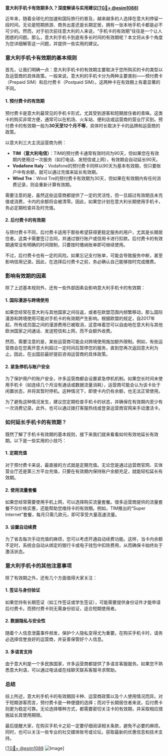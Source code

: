 **意大利手机卡有效期多久？深度解读与实用建议[[TG💪+ @esim1088](https://t.me/s/esim1088)]**

近年来，随着全球化的加速和国际旅行的普及，越来越多的人选择在意大利停留一段时间。无论是短期旅游、商务出差还是长期定居，拥有一张本地手机卡都是必不可少的。然而，对于初次前往意大利的人来说，“手机卡的有效期”往往是一个让人困惑的问题。那么，意大利手机卡到底有多长时间的有效期呢？本文将从多个角度为您详细解答这一问题，并提供一些实用的建议。

### 意大利手机卡有效期的基本规则

首先，让我们明确一点：意大利手机卡的有效期主要取决于您所购买的卡的类型以及运营商的具体政策。一般来说，意大利的手机卡分为两种主要类别——预付费卡（Prepaid SIM）和后付费卡（Postpaid SIM）。这两种卡在有效期上有着显著的不同。

#### 1. 预付费卡的有效期

预付费卡是意大利最常见的手机卡形式，尤其受到游客和短期居住者的青睐。这类卡的购买非常方便，通常可以在机场、火车站、便利店或运营商的营业厅买到。预付费卡的有效期一般为**30天至12个月不等**，具体时长取决于卡的品牌和运营商的政策。

以意大利三大主流运营商为例：
- **TIM（意大利电信）**：TIM的预付费卡通常有效时间为90天，但如果您在有效期内使用过一次服务（如打电话、发短信或上网），有效期会自动延长90天。
- **Vodafone Italy**：Vodafone的预付费卡同样以90天为基本有效期，但只要账户中有余额，就可以通过充值来延长有效期。
- **Wind Tre**：Wind Tre的预付费卡有效期为30天，但如果在有效期内有任何消费记录，则会重新计算有效期。

需要注意的是，虽然这些运营商都提供了一定的灵活性，但一旦超过有效期且未充值或消费，卡内的余额将会被清零。因此，如果您计划在意大利长期使用手机卡，务必定期检查并及时充值。

#### 2. 后付费卡的有效期

与预付费卡不同，后付费卡适用于那些希望获得更稳定服务的用户，尤其是长期居住者。这类卡需要签订合同，并通过银行账户或信用卡进行扣款。后付费卡的有效期通常没有明确的时间限制，只要按时缴纳账单即可继续使用。

不过，后付费卡也有一定的风险。如果忘记支付账单，可能会导致服务中断，甚至影响信用记录。因此，在选择后付费卡之前，务必确认自己能够按时完成缴费。

### 影响有效期的因素

除了上述基本规则外，还有一些外部因素会影响意大利手机卡的有效期：

#### 1. 国际漫游与跨境使用

如果您经常在意大利与其他国家之间往返，或者在欧盟范围内频繁移动，那么国际漫游和跨境使用可能对手机卡的有效期产生影响。根据欧盟的规定，自2017年起，所有成员国之间的漫游费用已被取消，这意味着您可以自由地在意大利与其他欧洲国家之间通话、发送短信和上网，而不会额外收费。

然而，需要注意的是，某些运营商可能会对跨境使用施加额外限制。例如，有些运营商会在您离开意大利超过一定时间后暂停您的服务，直到您再次返回意大利为止。因此，在出国前最好提前咨询运营商的具体政策。

#### 2. 紧急停机与账户安全

为了保护用户的账户安全，许多运营商都会设置紧急停机机制。如果您长时间未使用手机卡（如连续几个月没有通话或数据流量消耗），运营商可能会认为该卡处于闲置状态，并将其暂时停机。这种情况下，即使卡内仍有余额，也无法正常使用。

为了避免这种情况发生，建议您定期检查手机卡的状态，并确保在有效期内至少有一次消费记录。此外，也可以通过拨打客服热线或登录运营商官网来手动激活卡。

### 如何延长手机卡的有效期？

既然了解了手机卡有效期的基本规则，接下来我们就来看看如何有效地延长有效期。以下是一些实用的小技巧：

#### 1. 定期充值

对于预付费卡来说，最直接的方式就是定期充值。无论您是通过运营商官网、实体营业厅还是第三方平台充值，只要在有效期内保持账户余额充足，就能轻松延长有效期。

#### 2. 使用流量套餐

如果您经常需要使用手机上网，可以选择购买流量套餐。很多运营商提供的流量套餐不仅价格实惠，还能帮助您维持卡的有效期。例如，TIM推出的“Super Internet”套餐，每月只需几欧元，即可享受大量高速流量。

#### 3. 设置自动续费

为了省去每次手动充值的麻烦，您可以考虑开通自动续费功能。这样，当卡内余额不足时，系统会自动从绑定的银行卡或电子钱包中扣除费用，从而确保卡始终处于激活状态。

### 意大利手机卡的其他注意事项

除了有效期之外，还有几个方面值得大家关注：

#### 1. 签证与身份验证

如果您持有长期签证（如工作签证或学生签证），可能需要提供身份证件才能申请后付费卡。而预付费卡则无需身份验证，适合短期使用者。

#### 2. 数据隐私与安全性

随着个人信息泄露事件频发，保护个人隐私变得尤为重要。在购买手机卡时，请务必选择信誉良好的运营商，并妥善保管好个人信息。

#### 3. 多语言支持

由于意大利是一个多民族国家，许多运营商都提供了多语言客服服务。如果您不熟悉意大利语，可以通过电话或在线聊天联系客服寻求帮助。

### 总结

综上所述，意大利手机卡的有效期因卡种、运营商政策以及个人使用情况而异。对于短期游客而言，预付费卡是一种便捷的选择；而对于长期居住者来说，后付费卡则更为稳定可靠。无论选择哪种方式，都需要密切关注卡的有效期，并采取相应措施延长其使用期限。

最后提醒大家，在购买手机卡之前一定要仔细阅读相关条款，避免不必要的麻烦。同时，也可以关注一些专业的社交媒体账号或论坛，获取最新的优惠信息和技术支持。

[[TG💪+ @esim1088](https://t.me/s/esim1088) ![Image](https://i.postimg.cc/4NQfJmqS/Snipaste-2025-05-13-00-14-12.png)]
